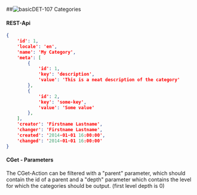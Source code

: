 ##![basic](https://raw.github.com/massiveart/sulu-docs/master/system-requirements/images/basic.png)DET-107 Categories
#### REST-Api
``` json
{
    'id': 1,
    'locale': 'en',
    'name': 'My Category',
    'meta': [
        {
            'id': 1,
            'key': 'description',
            'value': 'This is a neat description of the category'
        },
        {
            'id': 2,
            'key': 'some-key',
            'value': 'Some value'
        },
    ],
    'creator': 'Firstname Lastname',
    'changer': 'Firstname Lastname',
    'created': '2014-01-01 16:00:00',
    'changed': '2014-01-01 16:00:00'
}
```
#### CGet - Parameters
The CGet-Action can be filtered with a "parent" parameter, which should contain the id of a parent
and a "depth" parameter which contains the level for which the categories should be output. (first level depth is 0)

```
